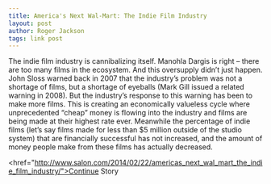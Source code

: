 ```yaml
---
title: America's Next Wal-Mart: The Indie Film Industry
layout: post
author: Roger Jackson
tags: link post 
---
```

The indie film industry is cannibalizing itself. Manohla Dargis is right – there are too many films in the ecosystem. And this oversupply didn’t just happen. John Sloss warned back in 2007 that the industry’s problem was not a shortage of films, but a shortage of eyeballs (Mark Gill issued a related warning in 2008). But the industry’s response to this warning has been to make more films. This is creating an economically valueless cycle where unprecedented “cheap” money is flowing into the industry and films are being made at their highest rate ever. Meanwhile the percentage of indie films (let’s say films made for less than $5 million outside of the studio system) that are financially successful has not increased, and the amount of money people make from these films has actually decreased.

<href="http://www.salon.com/2014/02/22/americas_next_wal_mart_the_indie_film_industry/">Continue Story</href>
